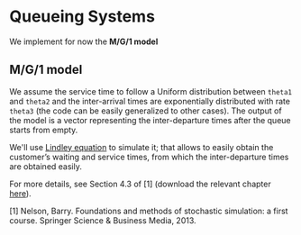# Queueing Systems

We implement for now the **M/G/1 model**

## M/G/1 model

We assume the service time to follow a Uniform distribution between `theta1` and `theta2` and the inter-arrival times are exponentially distributed
with rate `theta3` (the code can be easily generalized to other cases). The output of the model is a vector representing the inter-departure times after the queue starts from empty.

We'll use [Lindley equation](https://en.wikipedia.org/wiki/Lindley_equation) to simulate it; that allows to easily obtain the customer’s waiting and service times, from which the inter-departure times are obtained easily. 

For more details, see Section 4.3 of [1] (download the relevant chapter [here](http://users.iems.northwestern.edu/~nelsonb/IEMS435/)).

[1] Nelson, Barry. Foundations and methods of stochastic simulation: a first course. Springer Science & Business Media, 2013.